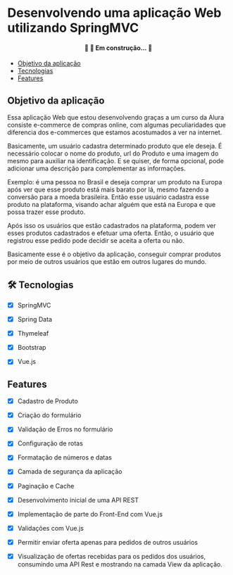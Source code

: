 # Desenvolvendo uma aplicação Web utilizando SpringMVC
<h4 align="center"> 
	🚧   🚀 Em construção...  🚧
</h4>

* [Objetivo da aplicação](#objetivo-da-aplicação)
* [Tecnologias](#tecnologias)
* [Features](#features)


## Objetivo da aplicação


Essa aplicação Web que estou desenvolvendo graças a um curso da Alura consiste e-commerce de compras online, com algumas peculiaridades que diferencia
dos e-commerces que estamos acostumados a ver na internet.

Basicamente, um usuário cadastra determinado produto que ele deseja.
É necessário colocar o nome do produto, url do Produto e uma imagem do mesmo para auxiliar na identificação. E se quiser,
de forma opcional, pode adicionar uma descrição para complementar as informações.

Exemplo: é uma pessoa no Brasil e deseja comprar um produto na Europa após ver que esse produto está mais
barato por lá, mesmo fazendo a conversão para a moeda brasileira. Então esse usuário cadastra esse produto na plataforma,
visando achar alguém que está na Europa e que possa trazer esse produto.

Após isso os usuários que estão cadastrados na plataforma, podem ver esses produtos cadastrados e efetuar uma oferta.
Então, o usuário que registrou esse pedido pode decidir se aceita a oferta ou não.

Basicamente esse é o objetivo da aplicação, conseguir comprar produtos por meio de outros usuários que estão em outros 
lugares do mundo.


## 🛠 Tecnologias

- [x] SpringMVC
- [x] Spring Data
- [x] Thymeleaf
- [x] Bootstrap
- [x] Vue.js


## Features

- [x] Cadastro de Produto
- [x] Criação do formulário
- [x] Validação de Erros no formulário
- [x] Configuração de rotas
- [x] Formatação de números e datas
- [x] Camada de segurança da aplicação
- [x] Paginação e Cache
- [x] Desenvolvimento inicial de uma API REST
- [x] Implementação de parte do Front-End com Vue.js
- [x] Validações com Vue.js
- [x] Permitir enviar oferta apenas para pedidos de outros usuários
- [x] Visualização de ofertas recebidas para os pedidos dos usuários, consumindo uma API Rest e mostrando na camada View da aplicação.












